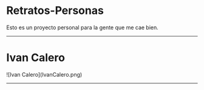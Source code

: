 # Retratos-Personas
Esto es un proyecto personal para la gente que me cae bien.
 
 <hr />

<h1>Ivan Calero</h1>
![Ivan Calero](IvanCalero.png)

<hr />
